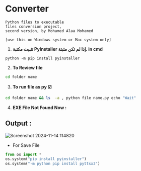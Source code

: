 # Converter
```text
Python files to executable 
files conversion project,
second version, by Mohamed Alaa Mohamed
 
[use this on Windows system or Mac system only]
```
1. **تثبيت مكتبة PyInstaller إذا لم تكن مثبتة. in cmd**
```
python -m pip install pyinstaller
```
2. __To Review file__
 ```bash
cd folder name
   ```
3. __To run file as py ☑️__
```bash
cd folder name && ls  -a , python file name.py echo "Wait"
   ```
4. __EXE File Not Found Now :__


## __Output__ :
![Screenshot 2024-11-14 114820](https://github.com/user-attachments/assets/61a807c4-ee18-4144-bffb-f492e75e1794)

- For Save File 
```python
from os import *
os.system("pip install pyinstaller")
os.system("-m python pip install pyttsx3")
```

